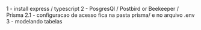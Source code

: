 1 - install express / typescript
2 - PosgresQl / Postbird or Beekeeper / Prisma
2.1 - configuracao de acesso fica na pasta prisma/ e no arquivo .env
3 - modelando tabelas